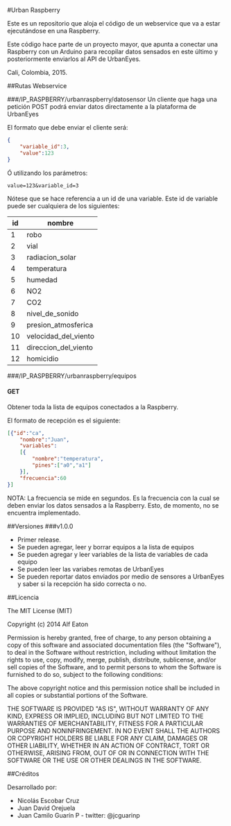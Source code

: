 #Urban Raspberry

Este es un repositorio que aloja el código de un webservice
que va a estar ejecutándose en una Raspberry.

Este código hace parte de un proyecto mayor, que apunta a
conectar una Raspberry con un Arduino para recopilar datos sensados
en este último y posteriormente enviarlos al API de UrbanEyes.

Cali, Colombia, 2015.

##Rutas Webservice

###/IP_RASPBERRY/urbanraspberry/datosensor
Un cliente que haga una petición POST podrá enviar datos
directamente a la plataforma de UrbanEyes

El formato que debe enviar el cliente
será:

```json
{
	"variable_id":3,
	"value":123
}
```

Ó utilizando los parámetros:

```
value=123&variable_id=3
```

Nótese que se hace referencia a un id de una variable. Este id de variable puede ser cualquiera de los siguientes:

| id | nombre               |
|----|----------------------|
| 1  | robo                 |
| 2  | vial                 |
| 3  | radiacion_solar      |
| 4  | temperatura          |
| 5  | humedad              |
| 6  | NO2                  |
| 7  | CO2                  |
| 8  | nivel_de_sonido      |
| 9  | presion_atmosferica  |
| 10 | velocidad_del_viento |
| 11 | direccion_del_viento |
| 12 | homicidio            |

###/IP_RASPBERRY/urbanraspberry/equipos

#### GET

Obtener toda la lista de equipos conectados a la
Raspberry.

El formato de recepción es el siguiente:

```json
[{"id":"ca",
	"nombre":"Juan",
	"variables":
	[{
		"nombre":"temperatura",
		"pines":["a0","a1"]
	}],
	"frecuencia":60
}]
```

NOTA: La frecuencia se mide en segundos. Es la
frecuencia con la cual se deben enviar los datos
sensados a la Raspberry. Esto, de momento, no se
encuentra implementado.


##Versiones
###v1.0.0
* Primer release.
* Se pueden agregar, leer y borrar equipos a la lista de equipos
* Se pueden agregar y leer variables de la lista de variables de cada equipo
* Se pueden leer las variabes remotas de UrbanEyes
* Se pueden reportar datos enviados por medio de sensores a UrbanEyes y saber si la recepción ha sido correcta o no.


##Licencia

The MIT License (MIT)

Copyright (c) 2014 Alf Eaton

Permission is hereby granted, free of charge, to any person obtaining a copy of this software and associated documentation files (the "Software"), to deal in the Software without restriction, including without limitation the rights to use, copy, modify, merge, publish, distribute, sublicense, and/or sell copies of the Software, and to permit persons to whom the Software is furnished to do so, subject to the following conditions:

The above copyright notice and this permission notice shall be included in all copies or substantial portions of the Software.

THE SOFTWARE IS PROVIDED "AS IS", WITHOUT WARRANTY OF ANY KIND, EXPRESS OR IMPLIED, INCLUDING BUT NOT LIMITED TO THE WARRANTIES OF MERCHANTABILITY, FITNESS FOR A PARTICULAR PURPOSE AND NONINFRINGEMENT. IN NO EVENT SHALL THE AUTHORS OR COPYRIGHT HOLDERS BE LIABLE FOR ANY CLAIM, DAMAGES OR OTHER LIABILITY, WHETHER IN AN ACTION OF CONTRACT, TORT OR OTHERWISE, ARISING FROM, OUT OF OR IN CONNECTION WITH THE SOFTWARE OR THE USE OR OTHER DEALINGS IN THE SOFTWARE.

##Créditos

Desarrollado por:

* Nicolás Escobar Cruz
* Juan David Orejuela
* Juan Camilo Guarín P - twitter: @jcguarinp
